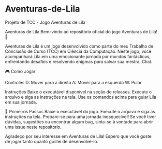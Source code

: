 # Aventuras-de-Lila
Projeto de TCC - Jogo Aventuras de Lila

Aventuras de Lila
Bem-vindo ao repositório oficial do jogo Aventuras de Lila! 🌟

Aventuras de Lila é um jogo desenvolvido como parte do meu Trabalho de Conclusão de Curso (TCC) em Ciência da Computação. Neste jogo, você acompanhará Lila em uma emocionante jornada por mundos fantásticos, enfrentando desafios e resolvendo enigmas para salvar sua mestra, Chat.

🎮 Como Jogar

Controles
D: Mover para a direita
A: Mover para a esquerda
W: Pular

Instruções
Baixe o executável disponível na seção de releases.
Execute o arquivo e siga as instruções na tela.
Use os comandos acima para guiar Lila em sua jornada.

🚀 Primeiros Passos
Baixe o executável do jogo.
Execute o arquivo e siga as instruções na tela.
Prepare-se para uma jornada inesquecível!
Se você tiver dúvidas, sugestões ou encontrar algum bug, sinta-se à vontade para abrir uma issue neste repositório.

Agradeço por seu interesse em Aventuras de Lila! Espero que você goste de jogar tanto quanto gostei de desenvolvê-lo.
